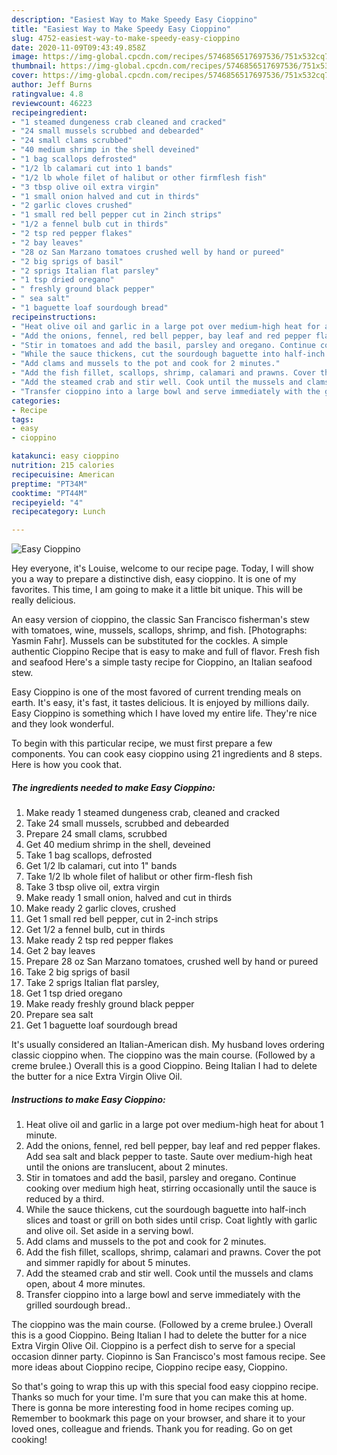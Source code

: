 ```yaml
---
description: "Easiest Way to Make Speedy Easy Cioppino"
title: "Easiest Way to Make Speedy Easy Cioppino"
slug: 4752-easiest-way-to-make-speedy-easy-cioppino
date: 2020-11-09T09:43:49.858Z
image: https://img-global.cpcdn.com/recipes/5746856517697536/751x532cq70/easy-cioppino-recipe-main-photo.jpg
thumbnail: https://img-global.cpcdn.com/recipes/5746856517697536/751x532cq70/easy-cioppino-recipe-main-photo.jpg
cover: https://img-global.cpcdn.com/recipes/5746856517697536/751x532cq70/easy-cioppino-recipe-main-photo.jpg
author: Jeff Burns
ratingvalue: 4.8
reviewcount: 46223
recipeingredient:
- "1 steamed dungeness crab cleaned and cracked"
- "24 small mussels scrubbed and debearded"
- "24 small clams scrubbed"
- "40 medium shrimp in the shell deveined"
- "1 bag scallops defrosted"
- "1/2 lb calamari cut into 1 bands"
- "1/2 lb whole filet of halibut or other firmflesh fish"
- "3 tbsp olive oil extra virgin"
- "1 small onion halved and cut in thirds"
- "2 garlic cloves crushed"
- "1 small red bell pepper cut in 2inch strips"
- "1/2 a fennel bulb cut in thirds"
- "2 tsp red pepper flakes"
- "2 bay leaves"
- "28 oz San Marzano tomatoes crushed well by hand or pureed"
- "2 big sprigs of basil"
- "2 sprigs Italian flat parsley"
- "1 tsp dried oregano"
- " freshly ground black pepper"
- " sea salt"
- "1 baguette loaf sourdough bread"
recipeinstructions:
- "Heat olive oil and garlic in a large pot over medium-high heat for about 1 minute."
- "Add the onions, fennel, red bell pepper, bay leaf and red pepper flakes. Add sea salt and black pepper to taste. Saute over medium-high heat until the onions are translucent, about 2 minutes."
- "Stir in tomatoes and add the basil, parsley and oregano. Continue cooking over medium high heat, stirring occasionally until the sauce is reduced by a third."
- "While the sauce thickens, cut the sourdough baguette into half-inch slices and toast or grill on both sides until crisp. Coat lightly with garlic and olive oil. Set aside in a serving bowl."
- "Add clams and mussels to the pot and cook for 2 minutes."
- "Add the fish fillet, scallops, shrimp, calamari and prawns. Cover the pot and simmer rapidly for about 5 minutes."
- "Add the steamed crab and stir well. Cook until the mussels and clams open, about 4 more minutes."
- "Transfer cioppino into a large bowl and serve immediately with the grilled sourdough bread.."
categories:
- Recipe
tags:
- easy
- cioppino

katakunci: easy cioppino 
nutrition: 215 calories
recipecuisine: American
preptime: "PT34M"
cooktime: "PT44M"
recipeyield: "4"
recipecategory: Lunch

---
```



![Easy Cioppino](https://img-global.cpcdn.com/recipes/5746856517697536/751x532cq70/easy-cioppino-recipe-main-photo.jpg)

Hey everyone, it's Louise, welcome to our recipe page. Today, I will show you a way to prepare a distinctive dish, easy cioppino. It is one of my favorites. This time, I am going to make it a little bit unique. This will be really delicious.

An easy version of cioppino, the classic San Francisco fisherman&#39;s stew with tomatoes, wine, mussels, scallops, shrimp, and fish. [Photographs: Yasmin Fahr]. Mussels can be substituted for the cockles. A simple authentic Cioppino Recipe that is easy to make and full of flavor. Fresh fish and seafood Here&#39;s a simple tasty recipe for Cioppino, an Italian seafood stew.

Easy Cioppino is one of the most favored of current trending meals on earth. It's easy, it's fast, it tastes delicious. It is enjoyed by millions daily. Easy Cioppino is something which I have loved my entire life. They're nice and they look wonderful.


To begin with this particular recipe, we must first prepare a few components. You can cook easy cioppino using 21 ingredients and 8 steps. Here is how you cook that.

<!--inarticleads1-->

##### The ingredients needed to make Easy Cioppino:

1. Make ready 1 steamed dungeness crab, cleaned and cracked
1. Take 24 small mussels, scrubbed and debearded
1. Prepare 24 small clams, scrubbed
1. Get 40 medium shrimp in the shell, deveined
1. Take 1 bag scallops, defrosted
1. Get 1/2 lb calamari, cut into 1&#34; bands
1. Take 1/2 lb whole filet of halibut or other firm-flesh fish
1. Take 3 tbsp olive oil, extra virgin
1. Make ready 1 small onion, halved and cut in thirds
1. Make ready 2 garlic cloves, crushed
1. Get 1 small red bell pepper, cut in 2-inch strips
1. Get 1/2 a fennel bulb, cut in thirds
1. Make ready 2 tsp red pepper flakes
1. Get 2 bay leaves
1. Prepare 28 oz San Marzano tomatoes, crushed well by hand or pureed
1. Take 2 big sprigs of basil
1. Take 2 sprigs Italian flat parsley,
1. Get 1 tsp dried oregano
1. Make ready  freshly ground black pepper
1. Prepare  sea salt
1. Get 1 baguette loaf sourdough bread


It&#39;s usually considered an Italian-American dish. My husband loves ordering classic cioppino when. The cioppino was the main course. (Followed by a creme brulee.) Overall this is a good Cioppino. Being Italian I had to delete the butter for a nice Extra Virgin Olive Oil. 

<!--inarticleads2-->

##### Instructions to make Easy Cioppino:

1. Heat olive oil and garlic in a large pot over medium-high heat for about 1 minute.
1. Add the onions, fennel, red bell pepper, bay leaf and red pepper flakes. Add sea salt and black pepper to taste. Saute over medium-high heat until the onions are translucent, about 2 minutes.
1. Stir in tomatoes and add the basil, parsley and oregano. Continue cooking over medium high heat, stirring occasionally until the sauce is reduced by a third.
1. While the sauce thickens, cut the sourdough baguette into half-inch slices and toast or grill on both sides until crisp. Coat lightly with garlic and olive oil. Set aside in a serving bowl.
1. Add clams and mussels to the pot and cook for 2 minutes.
1. Add the fish fillet, scallops, shrimp, calamari and prawns. Cover the pot and simmer rapidly for about 5 minutes.
1. Add the steamed crab and stir well. Cook until the mussels and clams open, about 4 more minutes.
1. Transfer cioppino into a large bowl and serve immediately with the grilled sourdough bread..


The cioppino was the main course. (Followed by a creme brulee.) Overall this is a good Cioppino. Being Italian I had to delete the butter for a nice Extra Virgin Olive Oil. Cioppino is a perfect dish to serve for a special occasion dinner party. Ciopinno is San Francisco&#39;s most famous recipe. See more ideas about Cioppino recipe, Cioppino recipe easy, Cioppino. 

So that's going to wrap this up with this special food easy cioppino recipe. Thanks so much for your time. I'm sure that you can make this at home. There is gonna be more interesting food in home recipes coming up. Remember to bookmark this page on your browser, and share it to your loved ones, colleague and friends. Thank you for reading. Go on get cooking!
